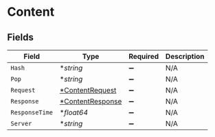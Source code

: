 # Content


## Fields

| Field                                                      | Type                                                       | Required                                                   | Description                                                |
| ---------------------------------------------------------- | ---------------------------------------------------------- | ---------------------------------------------------------- | ---------------------------------------------------------- |
| `Hash`                                                     | **string*                                                  | :heavy_minus_sign:                                         | N/A                                                        |
| `Pop`                                                      | **string*                                                  | :heavy_minus_sign:                                         | N/A                                                        |
| `Request`                                                  | [*ContentRequest](../../models/shared/contentrequest.md)   | :heavy_minus_sign:                                         | N/A                                                        |
| `Response`                                                 | [*ContentResponse](../../models/shared/contentresponse.md) | :heavy_minus_sign:                                         | N/A                                                        |
| `ResponseTime`                                             | **float64*                                                 | :heavy_minus_sign:                                         | N/A                                                        |
| `Server`                                                   | **string*                                                  | :heavy_minus_sign:                                         | N/A                                                        |